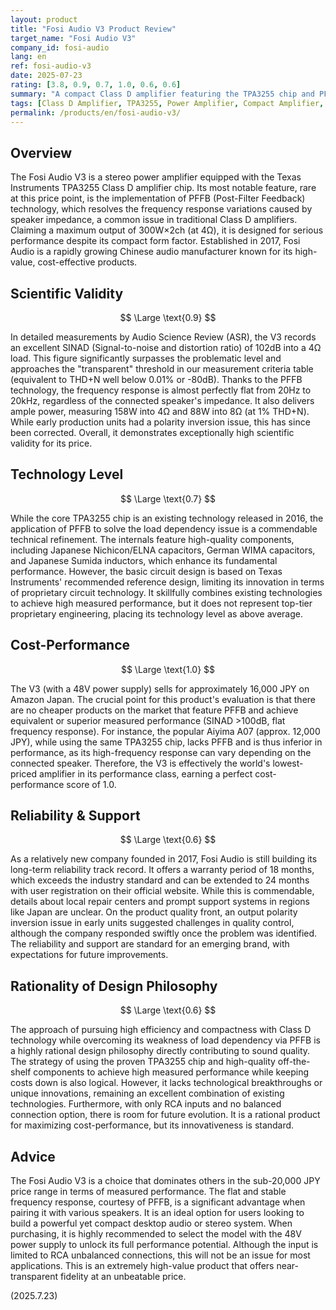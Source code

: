 ```yaml
---
layout: product
title: "Fosi Audio V3 Product Review"
target_name: "Fosi Audio V3"
company_id: fosi-audio
lang: en
ref: fosi-audio-v3
date: 2025-07-23
rating: [3.8, 0.9, 0.7, 1.0, 0.6, 0.6]
summary: "A compact Class D amplifier featuring the TPA3255 chip and PFFB technology, combining excellent measured performance with best-in-class cost-performance."
tags: [Class D Amplifier, TPA3255, Power Amplifier, Compact Amplifier, Desktop Audio]
permalink: /products/en/fosi-audio-v3/
---
```


## Overview

The Fosi Audio V3 is a stereo power amplifier equipped with the Texas Instruments TPA3255 Class D amplifier chip. Its most notable feature, rare at this price point, is the implementation of PFFB (Post-Filter Feedback) technology, which resolves the frequency response variations caused by speaker impedance, a common issue in traditional Class D amplifiers. Claiming a maximum output of 300W×2ch (at 4Ω), it is designed for serious performance despite its compact form factor. Established in 2017, Fosi Audio is a rapidly growing Chinese audio manufacturer known for its high-value, cost-effective products.

## Scientific Validity

$$ \Large \text{0.9} $$

In detailed measurements by Audio Science Review (ASR), the V3 records an excellent SINAD (Signal-to-noise and distortion ratio) of 102dB into a 4Ω load. This figure significantly surpasses the problematic level and approaches the "transparent" threshold in our measurement criteria table (equivalent to THD+N well below 0.01% or -80dB). Thanks to the PFFB technology, the frequency response is almost perfectly flat from 20Hz to 20kHz, regardless of the connected speaker's impedance. It also delivers ample power, measuring 158W into 4Ω and 88W into 8Ω (at 1% THD+N). While early production units had a polarity inversion issue, this has since been corrected. Overall, it demonstrates exceptionally high scientific validity for its price.

## Technology Level

$$ \Large \text{0.7} $$

While the core TPA3255 chip is an existing technology released in 2016, the application of PFFB to solve the load dependency issue is a commendable technical refinement. The internals feature high-quality components, including Japanese Nichicon/ELNA capacitors, German WIMA capacitors, and Japanese Sumida inductors, which enhance its fundamental performance. However, the basic circuit design is based on Texas Instruments' recommended reference design, limiting its innovation in terms of proprietary circuit technology. It skillfully combines existing technologies to achieve high measured performance, but it does not represent top-tier proprietary engineering, placing its technology level as above average.

## Cost-Performance

$$ \Large \text{1.0} $$

The V3 (with a 48V power supply) sells for approximately 16,000 JPY on Amazon Japan. The crucial point for this product's evaluation is that there are no cheaper products on the market that feature PFFB and achieve equivalent or superior measured performance (SINAD >100dB, flat frequency response). For instance, the popular Aiyima A07 (approx. 12,000 JPY), while using the same TPA3255 chip, lacks PFFB and is thus inferior in performance, as its high-frequency response can vary depending on the connected speaker. Therefore, the V3 is effectively the world's lowest-priced amplifier in its performance class, earning a perfect cost-performance score of 1.0.

## Reliability & Support

$$ \Large \text{0.6} $$

As a relatively new company founded in 2017, Fosi Audio is still building its long-term reliability track record. It offers a warranty period of 18 months, which exceeds the industry standard and can be extended to 24 months with user registration on their official website. While this is commendable, details about local repair centers and prompt support systems in regions like Japan are unclear. On the product quality front, an output polarity inversion issue in early units suggested challenges in quality control, although the company responded swiftly once the problem was identified. The reliability and support are standard for an emerging brand, with expectations for future improvements.

## Rationality of Design Philosophy

$$ \Large \text{0.6} $$

The approach of pursuing high efficiency and compactness with Class D technology while overcoming its weakness of load dependency via PFFB is a highly rational design philosophy directly contributing to sound quality. The strategy of using the proven TPA3255 chip and high-quality off-the-shelf components to achieve high measured performance while keeping costs down is also logical. However, it lacks technological breakthroughs or unique innovations, remaining an excellent combination of existing technologies. Furthermore, with only RCA inputs and no balanced connection option, there is room for future evolution. It is a rational product for maximizing cost-performance, but its innovativeness is standard.

## Advice

The Fosi Audio V3 is a choice that dominates others in the sub-20,000 JPY price range in terms of measured performance. The flat and stable frequency response, courtesy of PFFB, is a significant advantage when pairing it with various speakers. It is an ideal option for users looking to build a powerful yet compact desktop audio or stereo system. When purchasing, it is highly recommended to select the model with the 48V power supply to unlock its full performance potential. Although the input is limited to RCA unbalanced connections, this will not be an issue for most applications. This is an extremely high-value product that offers near-transparent fidelity at an unbeatable price.

(2025.7.23)
